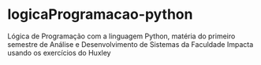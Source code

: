 # logicaProgramacao-python
Lógica de Programação com a linguagem Python, matéria do primeiro semestre de Análise e Desenvolvimento de Sistemas da Faculdade Impacta usando os exercícios do Huxley
